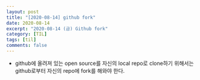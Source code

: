 ```yaml
---
layout: post
title: "[2020-08-14] github fork"
date: 2020-08-14
excerpt: "2020-08-14 (금) Github fork"
category: [TIL]
tags: [til]
comments: false
---
```



- github에 올려져 있는 open source를 자신의 local repo로 clone하기 위해서는 github로부터 자신의 repo에 fork를 해와야 한다.